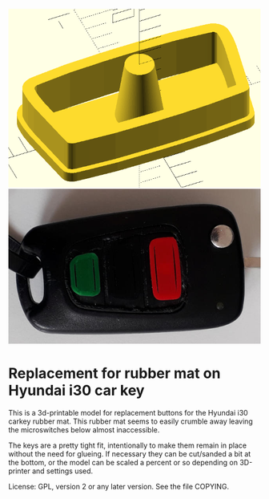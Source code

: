![3D-model](model.png)
![Photo](carkey_fixed_buttons_lores.jpg)

# Replacement for rubber mat on Hyundai i30 car key

This is a 3d-printable model for replacement buttons for the Hyundai i30
carkey rubber mat. This rubber mat seems to easily crumble away leaving the
microswitches below almost inaccessible.

The keys are a pretty tight fit, intentionally to make them remain in place
without the need for glueing. If necessary they can be cut/sanded a bit at
the bottom, or the model can be scaled a percent or so depending on
3D-printer and settings used.

License: GPL, version 2 or any later version. See the file COPYING.
